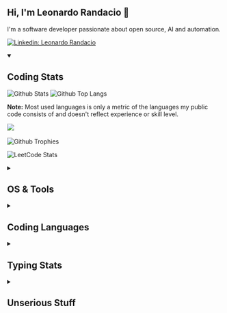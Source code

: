 ## Hi, I'm Leonardo Randacio 👋
I'm a software developer passionate about open source, AI and automation.

[![Linkedin: Leonardo Randacio](https://img.shields.io/badge/-Leonardo%20Randacio-blue?style=flat-square&logo=Linkedin&logoColor=white&link=https://www.linkedin.com/in/leonardo-randacio-533563283/)](https://www.linkedin.com/in/leonardo-randacio-533563283/)

<details open>
  <summary><h2>Coding Stats</h2></summary>
  
  ![Github Stats](https://github-readme-stats.vercel.app/api?username=Oldranda1414&count_private=true&show_icons=true&include_all_commits=true&theme=gruvbox)
  ![Github Top Langs](https://github-readme-stats.vercel.app/api/top-langs/?username=Oldranda1414&layout=compact&count_private=true&theme=gruvbox)
  
  <b>Note:</b> Most used languages is only a metric of the languages my public code consists of and doesn't reflect experience or skill level.

  <img
  src="https://cr-ss-service.azurewebsites.net/api/ScreenShot?widget=summary&username=Oldranda1414&badges=2&show-avatar=false&style=--header-bg-color:%23000;--border-radius:10px"
/>

  ![Github Trophies](https://github-trophies.vercel.app/?username=Oldranda1414&rank=SECRET,SSS,SS,S,AAA,AA,A&row=2&column=9&theme=gruvbox)

  <!-- ![Visitor Badge](https://visitor-badge.laobi.icu/badge?page_id=Oldranda1414.Oldranda1414) -->

  ![LeetCode Stats](https://leetcard.jacoblin.cool/Oldranda1414)
  
</details>

<details>
  <summary><h2>OS & Tools</h2></summary>

  ![Linux](https://img.shields.io/badge/OS-Linux-yellow?logo=linux&logoColor=white)
  ![Windows](https://img.shields.io/badge/OS-Windows-blue?logo=windows&logoColor=white)
  ![Ubuntu](https://img.shields.io/badge/OS-Ubuntu-orange?logo=ubuntu&logoColor=white)
  ![Linux Mint](https://img.shields.io/badge/OS-Linux_Mint-brightgreen?logo=linux-mint&logoColor=white)

  ![Vim](https://img.shields.io/badge/Editor-Vim-brightgreen?logo=vim&logoColor=white)
  ![Neovim](https://img.shields.io/badge/Editor-Neovim-green?logo=neovim&logoColor=white)
  ![VSCode](https://img.shields.io/badge/Editor-VSCode-blue?logo=visual-studio-code&logoColor=white)

  ![Git](https://img.shields.io/badge/Version_Control-Git-F05032?logo=git&logoColor=white)
  ![GitHub](https://img.shields.io/badge/Repo-GitHub-black?logo=github&logoColor=white)
  ![GitLab](https://img.shields.io/badge/Repo-GitLab-orange?logo=gitlab&logoColor=white)

</details>

<details>
  <summary><h2>Coding Languages</h2></summary>
  
  ![C](https://img.shields.io/badge/Language-C-A8B400?logo=c&logoColor=white)
  ![C++](https://img.shields.io/badge/Language-C%2B%2B-00599C?logo=c%2B%2B&logoColor=white)
  ![Java](https://img.shields.io/badge/Language-Java-EF2B2D?logo=java&logoColor=white)
  ![C#](https://img.shields.io/badge/Language-C%23-239120?logo=csharp&logoColor=white)
  ![Python](https://img.shields.io/badge/Language-Python-blue?logo=python&logoColor=white)
  ![Scala](https://img.shields.io/badge/Language-Scala-DC322F?logo=scala&logoColor=white)
  ![MATLAB](https://img.shields.io/badge/Language-MATLAB-EF8C00?logo=MATLAB&logoColor=white)

  ![JavaScript](https://img.shields.io/badge/Language-JavaScript-F7DF1E?logo=javascript&logoColor=white)
  ![TypeScript](https://img.shields.io/badge/Language-TypeScript-007ACC?logo=typescript&logoColor=white)

  ![LaTeX](https://img.shields.io/badge/Language-LaTeX-008080?logo=latex&logoColor=white)
  ![Markdown](https://img.shields.io/badge/Language-Markdown-000000?logo=markdown&logoColor=white)

</details>

<details>
  <summary><h2>Typing Stats</h2></summary>
  
  <a href="https://monkeytype.com/profile/Oldranda1414">
    <img src="https://github.com/Oldranda1414/Oldranda1414/blob/mt-readme/Oldranda1414-monkeytype-readme-pb.svg" alt="My Monkeytype profile" />
  </a>

  <a href="https://data.typeracer.com/pit/profile?user=oldranda1414&ref=badge" target="_top"><img src="https://data.typeracer.com/misc/badge?user=oldranda1414" border="0" alt="TypeRacer.com scorecard for user oldranda1414"/></a>
  
</details>

<details>
  <summary><h2>Unserious Stuff</h2></summary>
  
  ### Dear future employers, do not continue reading. Thank you

  Things I think I am good at:
  - Comedy
  - Lists
  - Karaoke
  - Climbing
  - Competitive programming
  - Writing

  Things I am actually good at:
  - English
  - Work delegation
  - Cringing
  - Speedcubing ([proof!!!](https://www.worldcubeassociation.org/persons/2018RAND05))
  - Coding (kinda)
  - Quoting memes

  
  ![Jokes Card](https://readme-jokes.vercel.app/api)  
</details>
